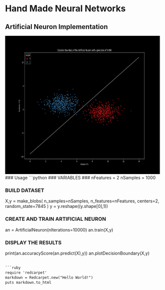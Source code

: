 # Hand Made Neural Networks
## Artificial Neuron Implementation
<img src="https://github.com/arthurbabin/NeuralNetwork/blob/main/images/AN_decisionBoundary.png?raw=true" width="800" height="450"/>
### Usage
```python
### VARIABLES ###
nFeatures = 2
nSamples = 1000

### BUILD DATASET
X,y = make_blobs(
        n_samples=nSamples, 
        n_features=nFeatures, 
        centers=2,
        random_state=7845
        )
y = y.reshape((y.shape[0],1))

### CREATE AND TRAIN ARTIFICIAL NEURON
an = ArtificialNeuron(nIterations=10000)
an.train(X,y)

### DISPLAY THE RESULTS 
print(an.accuracyScore(an.predict(X),y))
an.plotDecisionBoundary(X,y)
```

```ruby
require 'redcarpet'
markdown = Redcarpet.new("Hello World!")
puts markdown.to_html
```


